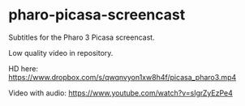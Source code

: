 pharo-picasa-screencast
=======================

Subtitles for the Pharo 3 Picasa screencast.

Low quality video in repository.

HD here: https://www.dropbox.com/s/qwqnvyon1xw8h4f/picasa_pharo3.mp4

Video with audio: https://www.youtube.com/watch?v=sIgrZyEzPe4
